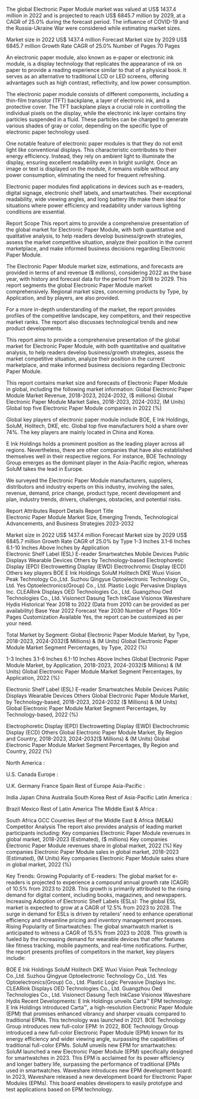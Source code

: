 The global Electronic Paper Module market was valued at US$ 1437.4 million in 2022 and is projected to reach US$ 6845.7 million by 2029, at a CAGR of 25.0% during the forecast period. The influence of COVID-19 and the Russia-Ukraine War were considered while estimating market sizes.

Market size in 2022	US$ 1437.4 million	Forecast Market size by 2029	US$ 6845.7 million
Growth Rate	CAGR of 25.0%	Number of Pages	70 Pages
 

An electronic paper module, also known as e-paper or electronic ink module, is a display technology that replicates the appearance of ink on paper to provide a reading experience similar to that of a physical book. It serves as an alternative to traditional LCD or LED screens, offering advantages such as high contrast, reflectivity, and low power consumption.

The electronic paper module consists of different components, including a thin-film transistor (TFT) backplane, a layer of electronic ink, and a protective cover. The TFT backplane plays a crucial role in controlling the individual pixels on the display, while the electronic ink layer contains tiny particles suspended in a fluid. These particles can be charged to generate various shades of gray or color, depending on the specific type of electronic paper technology used.

One notable feature of electronic paper modules is that they do not emit light like conventional displays. This characteristic contributes to their energy efficiency. Instead, they rely on ambient light to illuminate the display, ensuring excellent readability even in bright sunlight. Once an image or text is displayed on the module, it remains visible without any power consumption, eliminating the need for frequent refreshing.

Electronic paper modules find applications in devices such as e-readers, digital signage, electronic shelf labels, and smartwatches. Their exceptional readability, wide viewing angles, and long battery life make them ideal for situations where power efficiency and readability under various lighting conditions are essential.



Report Scope
This report aims to provide a comprehensive presentation of the global market for Electronic Paper Module, with both quantitative and qualitative analysis, to help readers develop business/growth strategies, assess the market competitive situation, analyze their position in the current marketplace, and make informed business decisions regarding Electronic Paper Module.

The Electronic Paper Module market size, estimations, and forecasts are provided in terms of and revenue ($ millions), considering 2022 as the base year, with history and forecast data for the period from 2018 to 2029. This report segments the global Electronic Paper Module market comprehensively. Regional market sizes, concerning products by Type, by Application, and by players, are also provided.

For a more in-depth understanding of the market, the report provides profiles of the competitive landscape, key competitors, and their respective market ranks. The report also discusses technological trends and new product developments.

This report aims to provide a comprehensive presentation of the global market for Electronic Paper Module, with both quantitative and qualitative analysis, to help readers develop business/growth strategies, assess the market competitive situation, analyze their position in the current marketplace, and make informed business decisions regarding Electronic Paper Module.

This report contains market size and forecasts of Electronic Paper Module in global, including the following market information:
Global Electronic Paper Module Market Revenue, 2018-2023, 2024-2032, ($ millions)
Global Electronic Paper Module Market Sales, 2018-2023, 2024-2032, (M Units)
Global top five Electronic Paper Module companies in 2022 (%)

Global key players of electronic paper module include BOE, E Ink Holdings, SoluM, Holitech, DKE, etc. Global top five manufacturers hold a share over 74%. The key players are mainly located in China and Korea.

E Ink Holdings holds a prominent position as the leading player across all regions. Nevertheless, there are other companies that have also established themselves well in their respective regions. For instance, BOE Technology Group emerges as the dominant player in the Asia-Pacific region, whereas SoluM takes the lead in Europe.​​​​​​​

We surveyed the Electronic Paper Module manufacturers, suppliers, distributors and industry experts on this industry, involving the sales, revenue, demand, price change, product type, recent development and plan, industry trends, drivers, challenges, obstacles, and potential risks.

Report Attributes	Report Details
Report Title	
Electronic Paper Module Market Size, Emerging Trends, Technological Advancements, and Business Strategies 2023-2032

Market size in 2022	US$ 1437.4 million
Forecast Market size by 2029	US$ 6845.7 million
Growth Rate	CAGR of 25.0%
by Type	
1-3 Inches
3.1-6 Inches
6.1-10 Inches
Above Inches
by Application	
Electronic Shelf Label (ESL)
E-reader
Smartwatches
Mobile Devices
Public Displays
Wearable Devices
Others
by Technology-based	
Electrophoretic Display (EPD)
Electrowetting Display (EWD)
Electrochromic Display (ECD)
Others
key players	
BOE
E Ink Holdings
SoluM
Holitech
DKE
Wuxi Vision Peak Technology Co.,Ltd.
Suzhou Qingyue Optoelectronic Technology Co., Ltd.
Yes Optoelectronics(Group) Co., Ltd.
Plastic Logic
Pervasive Displays Inc.
CLEARink Displays
OED Technologies Co., Ltd.
Guangzhou Oed Technologies Co., Ltd.
Visionect
Dasung Tech
InkCase
Visionox
Waveshare
Hydis
Historical Year	2018 to 2022 (Data from 2010 can be provided as per availability)
Base Year	2022
Forecast Year	2030
Number of Pages	100+ Pages
Customization Available	Yes, the report can be customized as per your need.
 

Total Market by Segment:
Global Electronic Paper Module Market, by Type, 2018-2023, 2024-2032($ Millions) & (M Units)
Global Electronic Paper Module Market Segment Percentages, by Type, 2022 (%)

1-3 Inches
3.1-6 Inches
6.1-10 Inches
Above Inches
Global Electronic Paper Module Market, by Application, 2018-2023, 2024-2032($ Millions) & (M Units)
Global Electronic Paper Module Market Segment Percentages, by Application, 2022 (%)

Electronic Shelf Label (ESL)
E-reader
Smartwatches
Mobile Devices
Public Displays
Wearable Devices
Others
Global Electronic Paper Module Market, by Technology-based, 2018-2023, 2024-2032 ($ Millions) & (M Units)
Global Electronic Paper Module Market Segment Percentages, by Technology-based, 2022 (%)

Electrophoretic Display (EPD)
Electrowetting Display (EWD)
Electrochromic Display (ECD)
Others
Global Electronic Paper Module Market, By Region and Country, 2018-2023, 2024-2032($ Millions) & (M Units)
Global Electronic Paper Module Market Segment Percentages, By Region and Country, 2022 (%)

North America :

U.S.
Canada
Europe :

U.K.
Germany
France
Spain
Rest of Europe
Asia-Pacific :

India
Japan
China
Australia
South Korea
Rest of Asia-Pacific
Latin America :

Brazil
Mexico
Rest of Latin America
The Middle East & Africa :

South Africa
GCC Countries
Rest of the Middle East & Africa (ME&A)
Competitor Analysis
The report also provides analysis of leading market participants including:
Key companies Electronic Paper Module revenues in global market, 2018-2023 (Estimated), ($ millions)
Key companies Electronic Paper Module revenues share in global market, 2022 (%)
Key companies Electronic Paper Module sales in global market, 2018-2023 (Estimated), (M Units)
Key companies Electronic Paper Module sales share in global market, 2022 (%)

Key Trends:
Growing Popularity of E-readers: The global market for e-readers is projected to experience a compound annual growth rate (CAGR) of 10.5% from 2023 to 2028. This growth is primarily attributed to the rising demand for digital content, including books, magazines, and newspapers.
Increasing Adoption of Electronic Shelf Labels (ESLs): The global ESL market is expected to grow at a CAGR of 12.5% from 2023 to 2028. The surge in demand for ESLs is driven by retailers’ need to enhance operational efficiency and streamline pricing and inventory management processes.
Rising Popularity of Smartwatches: The global smartwatch market is anticipated to witness a CAGR of 15.5% from 2023 to 2028. This growth is fueled by the increasing demand for wearable devices that offer features like fitness tracking, mobile payments, and real-time notifications.
Further, the report presents profiles of competitors in the market, key players include:

BOE
E Ink Holdings
SoluM
Holitech
DKE
Wuxi Vision Peak Technology Co.,Ltd.
Suzhou Qingyue Optoelectronic Technology Co., Ltd.
Yes Optoelectronics(Group) Co., Ltd.
Plastic Logic
Pervasive Displays Inc.
CLEARink Displays
OED Technologies Co., Ltd.
Guangzhou Oed Technologies Co., Ltd.
Visionect
Dasung Tech
InkCase
Visionox
Waveshare
Hydis
Recent Developments:
E Ink Holdings unveils Carta™ EPM technology: E Ink Holdings introduced Carta™, a high-resolution Electronic Paper Module (EPM) that promises enhanced vibrancy and sharper visuals compared to traditional EPMs. This technology was launched in 2021.
BOE Technology Group introduces new full-color EPM: In 2022, BOE Technology Group introduced a new full-color Electronic Paper Module (EPM) known for its energy efficiency and wider viewing angle, surpassing the capabilities of traditional full-color EPMs.
SoluM unveils new EPM for smartwatches: SoluM launched a new Electronic Paper Module (EPM) specifically designed for smartwatches in 2023. This EPM is acclaimed for its power efficiency and longer battery life, surpassing the performance of traditional EPMs used in smartwatches.
Waveshare introduces new EPM development board: In 2023, Waveshare released a new development board for Electronic Paper Modules (EPMs). This board enables developers to easily prototype and test applications based on EPM technology.

